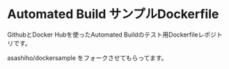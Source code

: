 # Automated Build サンプルDockerfile

GithubとDocker Hubを使ったAutomated Buildのテスト用Dockerfileレポジトリです。

asashiho/dockersample をフォークさせてもらってます。

